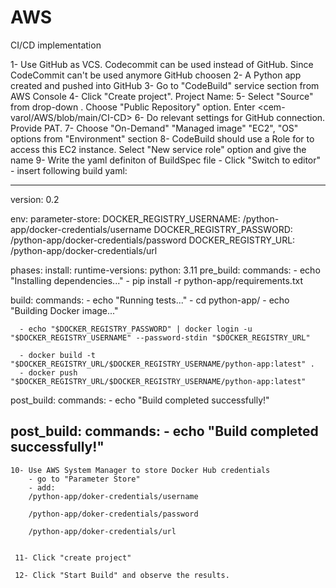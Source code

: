 # AWS
 CI/CD implementation  
 
   1- Use GitHub as VCS. Codecommit can be used instead of GitHub. Since CodeCommit can't be used anymore GitHub choosen
   2- A Python app created and pushed into GitHub
   3- Go to "CodeBuild" service section from AWS Console
   4- Click "Create project". Project Name:  <python-app-build>
   5- Select "Source" from drop-down <github>. Choose "Public Repository" option. Enter <cem-varol/AWS/blob/main/CI-CD>
   6- Do relevant settings for GitHub connection. Provide PAT.
   7- Choose "On-Demand" "Managed image" "EC2", "OS" options from "Environment" section
   8- CodeBuild should use a Role for to access this EC2 instance. Select "New service role" option and give the name <codebuild-python-app-build-service-role>
   9- Write the yaml definiton of BuildSpec file
      - Click "Switch to editor"
      - insert following build yaml:

--------------------------------------------------------------------------------------------------------------
version: 0.2

env:
  parameter-store:
    DOCKER_REGISTRY_USERNAME: /python-app/docker-credentials/username
    DOCKER_REGISTRY_PASSWORD: /python-app/docker-credentials/password
    DOCKER_REGISTRY_URL: /python-app/docker-credentials/url

phases:
  install:
    runtime-versions:
      python: 3.11
  pre_build:
    commands:
      - echo "Installing dependencies..."
      - pip install -r python-app/requirements.txt

  build:
    commands:
      - echo "Running tests..."
      - cd python-app/
      - echo "Building Docker image..."
  
      - echo "$DOCKER_REGISTRY_PASSWORD" | docker login -u "$DOCKER_REGISTRY_USERNAME" --password-stdin "$DOCKER_REGISTRY_URL"
  
      - docker build -t "$DOCKER_REGISTRY_URL/$DOCKER_REGISTRY_USERNAME/python-app:latest" .
      - docker push "$DOCKER_REGISTRY_URL/$DOCKER_REGISTRY_USERNAME/python-app:latest"

  post_build:
    commands:
      - echo "Build completed successfully!"



  post_build:
    commands:
      - echo "Build completed successfully!"         
   --------------------------------------------------------------------------------------------------------
    10- Use AWS System Manager to store Docker Hub credentials
        - go to "Parameter Store"
        - add: 	
		/python-app/doker-credentials/username
                	
		/python-app/doker-credentials/password
	
		/python-app/doker-credentials/url


     11- Click "create project"

     12- Click "Start Build" and observe the results. 
   
 
